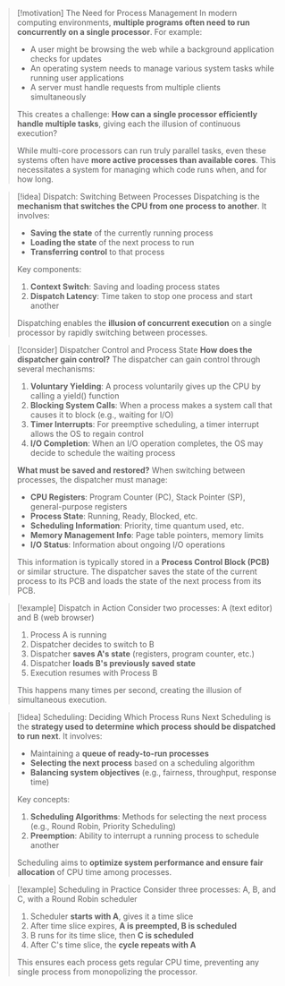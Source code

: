 > [!motivation] The Need for Process Management
> In modern computing environments, **multiple programs often need to run concurrently on a single processor**. For example:
> - A user might be browsing the web while a background application checks for updates
> - An operating system needs to manage various system tasks while running user applications
> - A server must handle requests from multiple clients simultaneously
> 
> This creates a challenge: **How can a single processor efficiently handle multiple tasks**, giving each the illusion of continuous execution? 
> 
> While multi-core processors can run truly parallel tasks, even these systems often have **more active processes than available cores**. This necessitates a system for managing which code runs when, and for how long.

> [!idea] Dispatch: Switching Between Processes
> Dispatching is the **mechanism that switches the CPU from one process to another**. It involves:
> 
> - **Saving the state** of the currently running process
> - **Loading the state** of the next process to run
> - **Transferring control** to that process
> 
> Key components:
> 1. **Context Switch**: Saving and loading process states
> 2. **Dispatch Latency**: Time taken to stop one process and start another
> 
> Dispatching enables the **illusion of concurrent execution** on a single processor by rapidly switching between processes.


> [!consider] Dispatcher Control and Process State
> **How does the dispatcher gain control?**
> The dispatcher can gain control through several mechanisms:
> 
> 1. **Voluntary Yielding**: A process voluntarily gives up the CPU by calling a yield() function
> 2. **Blocking System Calls**: When a process makes a system call that causes it to block (e.g., waiting for I/O)
> 3. **Timer Interrupts**: For preemptive scheduling, a timer interrupt allows the OS to regain control
> 4. **I/O Completion**: When an I/O operation completes, the OS may decide to schedule the waiting process
> 
> **What must be saved and restored?**
> When switching between processes, the dispatcher must manage:
> 
> - **CPU Registers**: Program Counter (PC), Stack Pointer (SP), general-purpose registers
> - **Process State**: Running, Ready, Blocked, etc.
> - **Scheduling Information**: Priority, time quantum used, etc.
> - **Memory Management Info**: Page table pointers, memory limits
> - **I/O Status**: Information about ongoing I/O operations
> 
> This information is typically stored in a **Process Control Block (PCB)** or similar structure. The dispatcher saves the state of the current process to its PCB and loads the state of the next process from its PCB.


> [!example] Dispatch in Action
> Consider two processes: A (text editor) and B (web browser)
> 
> 1. Process A is running
> 2. Dispatcher decides to switch to B
> 3. Dispatcher **saves A's state** (registers, program counter, etc.)
> 4. Dispatcher **loads B's previously saved state**
> 5. Execution resumes with Process B
> 
> This happens many times per second, creating the illusion of simultaneous execution.

> [!idea] Scheduling: Deciding Which Process Runs Next
> Scheduling is the **strategy used to determine which process should be dispatched to run next**. It involves:
> 
> - Maintaining a **queue of ready-to-run processes**
> - **Selecting the next process** based on a scheduling algorithm
> - **Balancing system objectives** (e.g., fairness, throughput, response time)
> 
> Key concepts:
> 1. **Scheduling Algorithms**: Methods for selecting the next process (e.g., Round Robin, Priority Scheduling)
> 2. **Preemption**: Ability to interrupt a running process to schedule another
> 
> Scheduling aims to **optimize system performance and ensure fair allocation** of CPU time among processes.

> [!example] Scheduling in Practice
> Consider three processes: A, B, and C, with a Round Robin scheduler
> 
> 1. Scheduler **starts with A**, gives it a time slice
> 2. After time slice expires, **A is preempted, B is scheduled**
> 3. B runs for its time slice, then **C is scheduled**
> 4. After C's time slice, the **cycle repeats with A**
> 
> This ensures each process gets regular CPU time, preventing any single process from monopolizing the processor.

